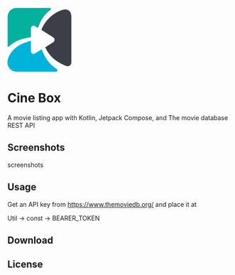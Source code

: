 ![alt text](https://github.com/aliakbarranjdoost/Cine-Box/blob/master/cine%20box%20logo.png)
# Cine Box

A movie listing app with Kotlin, Jetpack Compose, and The movie database REST API

## Screenshots

screenshots

## Usage

Get an API key from https://www.themoviedb.org/ and place it at

Util -> const -> BEARER_TOKEN

## Download

## License 
